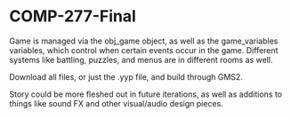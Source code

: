 # COMP-277-Final
Game is managed via the obj_game object, as well as the game_variables variables,
which control when certain events occur in the game.
Different systems like battling, puzzles, and menus are in different rooms as well.

Download all files, or just the .yyp file, and build through GMS2.

Story could be more fleshed out in future iterations,
as well as additions to things like sound FX and other visual/audio design pieces.

